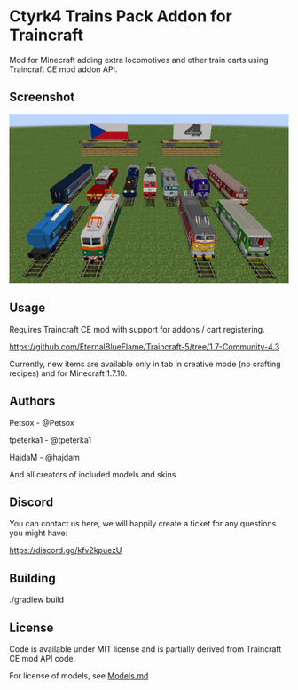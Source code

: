 Ctyrk4 Trains Pack Addon for Traincraft
=======================================

Mod for Minecraft adding extra locomotives and other train carts using Traincraft CE mod addon API.

Screenshot
----------

![Screenshot](images/screenshot.jpg?raw=true)

Usage
-----

Requires Traincraft CE mod with support for addons / cart registering.

https://github.com/EternalBlueFlame/Traincraft-5/tree/1.7-Community-4.3

Currently, new items are available only in tab in creative mode (no crafting recipes) and for Minecraft 1.7.10.

Authors
-------

Petsox - @Petsox

tpeterka1 - @tpeterka1

HajdaM - @hajdam

And all creators of included models and skins

Discord
-------

You can contact us here, we will happily create a ticket for any questions you might have:

https://discord.gg/kfv2kpuezU

Building
--------

./gradlew build

License
-------

Code is available under MIT license and is partially derived from Traincraft CE mod API code.

For license of models, see [Models.md](https://github.com/Petsox/Ctyrk4-Addon-TCCE/blob/master/Models.md)
